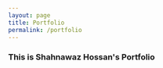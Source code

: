 ```yaml
---
layout: page
title: Portfolio
permalink: /portfolio
---
```


### This is Shahnawaz Hossan's Portfolio
